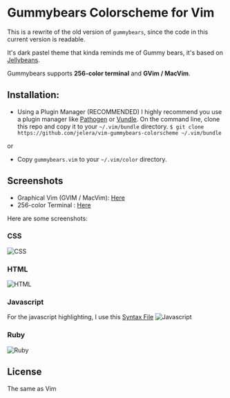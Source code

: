 # Gummybears Colorscheme for Vim

This is a rewrite of the old version of `gummybears`, since the code in this current version is readable.

It's dark pastel theme that kinda reminds me of Gummy bears, it's based on [Jellybeans](http://www.vim.org/scripts/script.php?script_id=2555).

Gummybears supports **256-color terminal** and **GVim / MacVim**.

## Installation:
- Using a Plugin Manager (RECOMMENDED)
I highly recommend you use a plugin manager like [Pathogen](https://github.com/tpope/vim-pathogen) or [Vundle](https://github.com/gmarik/vundle).
On the command line, clone this repo and copy it to your `~/.vim/bundle` directory.
`$ git clone https://github.com/jelera/vim-gummybears-colorscheme ~/.vim/bundle`

or 

- Copy `gummybears.vim` to your `~/.vim/color` directory. 


## Screenshots

- Graphical Vim (GVIM / MacVim): [Here](http://imgur.com/a/t1A10)
- 256-color Terminal : [Here](http://imgur.com/a/c9uFa)

Here are some screenshots:

### CSS

![CSS](http://i.imgur.com/vMcq4.png)

### HTML

![HTML](http://i.imgur.com/wFLZA.png)

### Javascript
For the javascript highlighting, I use this [Syntax File](https://github.com/jelera/vim-javascript-syntax)
![Javascript](http://i.imgur.com/SN3R1.png)

### Ruby
![Ruby](http://i.imgur.com/gziBh.png)

## License
The same as Vim
